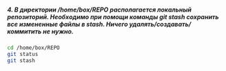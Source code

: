##### 4. В директории /home/box/REPO располагается локальный репозиторий. Необходимо при помощи команды git stash сохранить все измененные файлы в stash. Ничего удалять/создавать/коммитить не нужно.
```bash
cd /home/box/REPO
git status
git stash
```
